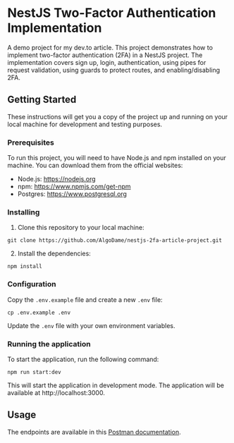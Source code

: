 # NestJS Two-Factor Authentication Implementation

A demo project for my dev.to article. This project demonstrates how to implement two-factor authentication (2FA) in a NestJS project. The implementation covers sign up, login, authentication, using pipes for request validation, using guards to protect routes, and enabling/disabling 2FA.

## Getting Started

These instructions will get you a copy of the project up and running on your local machine for development and testing purposes.

### Prerequisites

To run this project, you will need to have Node.js and npm installed on your machine. You can download them from the official websites:

- Node.js: https://nodejs.org
- npm: https://www.npmjs.com/get-npm
- Postgres: https://www.postgresql.org

### Installing

1. Clone this repository to your local machine:

```
git clone https://github.com/AlgoDame/nestjs-2fa-article-project.git
```

2. Install the dependencies:

```
npm install
```

### Configuration

Copy the `.env.example` file and create a new `.env` file:

```
cp .env.example .env
```

Update the `.env` file with your own environment variables.

### Running the application

To start the application, run the following command:

```
npm run start:dev
```

This will start the application in development mode. The application will be available at http://localhost:3000.

## Usage

The endpoints are available in this [Postman documentation](https://documenter.getpostman.com/view/15503893/2s93eYVsFF).

